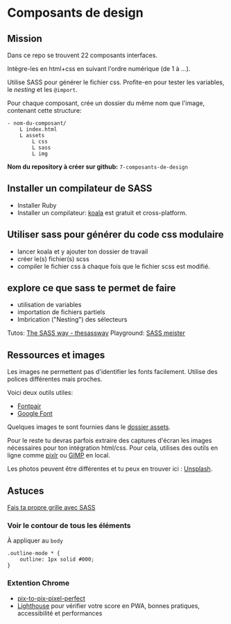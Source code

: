 # Composants de design

## Mission
Dans ce repo se trouvent 22 composants interfaces. 

Intègre-les en html+css en suivant l'ordre numérique (de 1 à ...). 

Utilise SASS pour générer le fichier css. Profite-en pour tester les variables, le *nesting* et les `@import`. 

Pour chaque composant, crée un dossier du même nom que l'image, contenant cette structure:

```ascii
- nom-du-composant/
    L index.html
    L assets
        L css
        L sass
        L img
```

**Nom du repository à créer sur github:** `7-composants-de-design`  

## Installer un compilateur de SASS

- Installer Ruby
- Installer un compilateur: [koala](http://koala-app.com) est gratuit et cross-platform.

## Utiliser sass pour générer du code css modulaire

- lancer koala et y ajouter ton dossier de travail
- créer le(s) fichier(s) scss
- compiler le fichier css à chaque fois que le fichier scss est modifié.

## explore ce que sass te permet de faire
- utilisation de variables
- importation de fichiers partiels
- Imbrication ("Nesting") des sélecteurs

Tutos: [The SASS way - thesassway](http://www.thesassway.com/beginner) 
Playground: [SASS meister](https://www.sassmeister.com/)


## Ressources et images

Les images ne permettent pas d'identifier les fonts facilement. Utilise des polices différentes mais proches.

Voici deux outils utiles:  
- [Fontpair](http://fontpair.co/)
- [Google Font](https://fonts.google.com/)

Quelques images te sont fournies dans le [dossier assets](assets).

Pour le reste tu devras parfois extraire des captures d'écran les images nécessaires pour ton intégration html/css. 
Pour cela, utilises des outils en ligne comme [pixlr](https://pixlr.com/editor/) ou [GIMP](https://www.gimp.org/fr/) en local.

Les photos peuvent être différentes et tu peux en trouver ici : [Unsplash](https://unsplash.com).

## Astuces 

[Fais ta propre grille avec SASS](https://css-tricks.com/dont-overthink-it-grids/)

### Voir le contour de tous les éléments
À appliquer au `body`
```
.outline-mode * {
    outline: 1px solid #000;
}
```

### Extention Chrome 

- [pix-to-pix-pixel-perfect](https://chrome.google.com/webstore/detail/pix-to-pix-pixel-perfect/binboaimbgchaamickjnhgjdccohndin?hl=fr)
- [Lighthouse](https://chrome.google.com/webstore/detail/lighthouse/blipmdconlkpinefehnmjammfjpmpbjk) pour vérifier votre score en PWA, bonnes pratiques, accessibilité et performances




